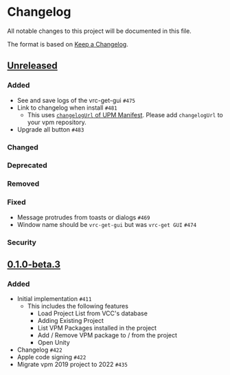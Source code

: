 # Changelog

All notable changes to this project will be documented in this file.

The format is based on [Keep a Changelog].

[Keep a Changelog]: https://keepachangelog.com/en/1.1.0/

## [Unreleased]
### Added
- See and save logs of the vrc-get-gui `#475` 
- Link to changelog when install `#481`
  - This uses [`changelogUrl` of UPM Manifest][changelog-of-upm-manifest]. Please add `changelogUrl` to your vpm repository.
- Upgrade all button `#483`

[changelog-of-upm-manifest]: https://docs.unity3d.com/2022.3/Documentation/Manual/upm-manifestPkg.html#changelogUrl
### Changed

### Deprecated

### Removed

### Fixed
- Message protrudes from toasts or dialogs `#469`
- Window name should be `vrc-get-gui` but was `vrc-get GUI` `#474`

### Security

## [0.1.0-beta.3]
### Added
- Initial implementation `#411`
    - This includes the following features
        - Load Project List from VCC's database
        - Adding Existing Project
        - List VPM Packages installed in the project
        - Add / Remove VPM package to / from the project
        - Open Unity
- Changelog `#422`
- Apple code signing `#422`
- Migrate vpm 2019 project to 2022 `#435`

[Unreleased]: https://github.com/anatawa12/vrc-get/compare/gui-v0.1.0-beta.3...HEAD
[0.1.0-beta.3]: https://github.com/anatawa12/vrc-get/releases/tag/gui-v0.1.0-beta.3
